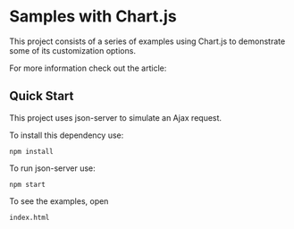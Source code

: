# Samples with Chart.js

This project consists of a series of examples using Chart.js to demonstrate some of its customization options.

For more information check out the article:

## Quick Start
This project uses json-server to simulate an Ajax request.

To install this dependency use:

```
npm install
```
To run json-server use:
```
npm start
```

To see the examples, open
```
index.html
```
